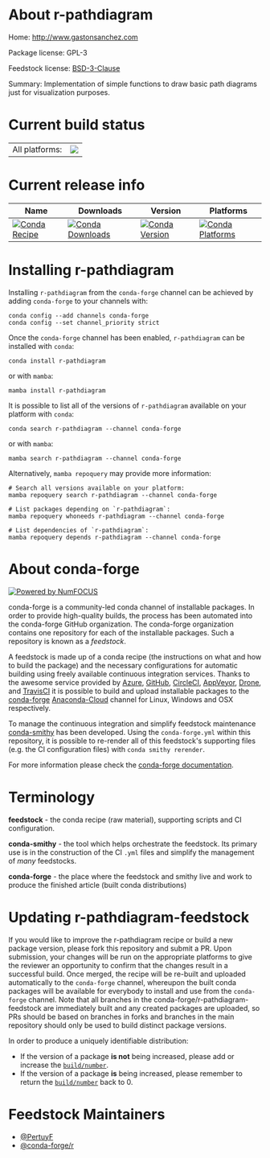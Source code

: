 About r-pathdiagram
===================

Home: http://www.gastonsanchez.com

Package license: GPL-3

Feedstock license: [BSD-3-Clause](https://github.com/conda-forge/r-pathdiagram-feedstock/blob/main/LICENSE.txt)

Summary: Implementation of simple functions to draw basic path diagrams just for visualization purposes.

Current build status
====================


<table><tr><td>All platforms:</td>
    <td>
      <a href="https://dev.azure.com/conda-forge/feedstock-builds/_build/latest?definitionId=8585&branchName=main">
        <img src="https://dev.azure.com/conda-forge/feedstock-builds/_apis/build/status/r-pathdiagram-feedstock?branchName=main">
      </a>
    </td>
  </tr>
</table>

Current release info
====================

| Name | Downloads | Version | Platforms |
| --- | --- | --- | --- |
| [![Conda Recipe](https://img.shields.io/badge/recipe-r--pathdiagram-green.svg)](https://anaconda.org/conda-forge/r-pathdiagram) | [![Conda Downloads](https://img.shields.io/conda/dn/conda-forge/r-pathdiagram.svg)](https://anaconda.org/conda-forge/r-pathdiagram) | [![Conda Version](https://img.shields.io/conda/vn/conda-forge/r-pathdiagram.svg)](https://anaconda.org/conda-forge/r-pathdiagram) | [![Conda Platforms](https://img.shields.io/conda/pn/conda-forge/r-pathdiagram.svg)](https://anaconda.org/conda-forge/r-pathdiagram) |

Installing r-pathdiagram
========================

Installing `r-pathdiagram` from the `conda-forge` channel can be achieved by adding `conda-forge` to your channels with:

```
conda config --add channels conda-forge
conda config --set channel_priority strict
```

Once the `conda-forge` channel has been enabled, `r-pathdiagram` can be installed with `conda`:

```
conda install r-pathdiagram
```

or with `mamba`:

```
mamba install r-pathdiagram
```

It is possible to list all of the versions of `r-pathdiagram` available on your platform with `conda`:

```
conda search r-pathdiagram --channel conda-forge
```

or with `mamba`:

```
mamba search r-pathdiagram --channel conda-forge
```

Alternatively, `mamba repoquery` may provide more information:

```
# Search all versions available on your platform:
mamba repoquery search r-pathdiagram --channel conda-forge

# List packages depending on `r-pathdiagram`:
mamba repoquery whoneeds r-pathdiagram --channel conda-forge

# List dependencies of `r-pathdiagram`:
mamba repoquery depends r-pathdiagram --channel conda-forge
```


About conda-forge
=================

[![Powered by
NumFOCUS](https://img.shields.io/badge/powered%20by-NumFOCUS-orange.svg?style=flat&colorA=E1523D&colorB=007D8A)](https://numfocus.org)

conda-forge is a community-led conda channel of installable packages.
In order to provide high-quality builds, the process has been automated into the
conda-forge GitHub organization. The conda-forge organization contains one repository
for each of the installable packages. Such a repository is known as a *feedstock*.

A feedstock is made up of a conda recipe (the instructions on what and how to build
the package) and the necessary configurations for automatic building using freely
available continuous integration services. Thanks to the awesome service provided by
[Azure](https://azure.microsoft.com/en-us/services/devops/), [GitHub](https://github.com/),
[CircleCI](https://circleci.com/), [AppVeyor](https://www.appveyor.com/),
[Drone](https://cloud.drone.io/welcome), and [TravisCI](https://travis-ci.com/)
it is possible to build and upload installable packages to the
[conda-forge](https://anaconda.org/conda-forge) [Anaconda-Cloud](https://anaconda.org/)
channel for Linux, Windows and OSX respectively.

To manage the continuous integration and simplify feedstock maintenance
[conda-smithy](https://github.com/conda-forge/conda-smithy) has been developed.
Using the ``conda-forge.yml`` within this repository, it is possible to re-render all of
this feedstock's supporting files (e.g. the CI configuration files) with ``conda smithy rerender``.

For more information please check the [conda-forge documentation](https://conda-forge.org/docs/).

Terminology
===========

**feedstock** - the conda recipe (raw material), supporting scripts and CI configuration.

**conda-smithy** - the tool which helps orchestrate the feedstock.
                   Its primary use is in the construction of the CI ``.yml`` files
                   and simplify the management of *many* feedstocks.

**conda-forge** - the place where the feedstock and smithy live and work to
                  produce the finished article (built conda distributions)


Updating r-pathdiagram-feedstock
================================

If you would like to improve the r-pathdiagram recipe or build a new
package version, please fork this repository and submit a PR. Upon submission,
your changes will be run on the appropriate platforms to give the reviewer an
opportunity to confirm that the changes result in a successful build. Once
merged, the recipe will be re-built and uploaded automatically to the
`conda-forge` channel, whereupon the built conda packages will be available for
everybody to install and use from the `conda-forge` channel.
Note that all branches in the conda-forge/r-pathdiagram-feedstock are
immediately built and any created packages are uploaded, so PRs should be based
on branches in forks and branches in the main repository should only be used to
build distinct package versions.

In order to produce a uniquely identifiable distribution:
 * If the version of a package **is not** being increased, please add or increase
   the [``build/number``](https://docs.conda.io/projects/conda-build/en/latest/resources/define-metadata.html#build-number-and-string).
 * If the version of a package **is** being increased, please remember to return
   the [``build/number``](https://docs.conda.io/projects/conda-build/en/latest/resources/define-metadata.html#build-number-and-string)
   back to 0.

Feedstock Maintainers
=====================

* [@PertuyF](https://github.com/PertuyF/)
* [@conda-forge/r](https://github.com/conda-forge/r/)

